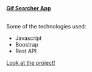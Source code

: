 <br><br/>
**[Gif Searcher App](https://wspp2pp.github.io/gif-searcher-app/)**
<br><br/>

Some of the technologies used:

- Javascript
- Boostrap
- Rest API

[Look at the project!](https://wspp2pp.github.io/gif-searcher-app/)
